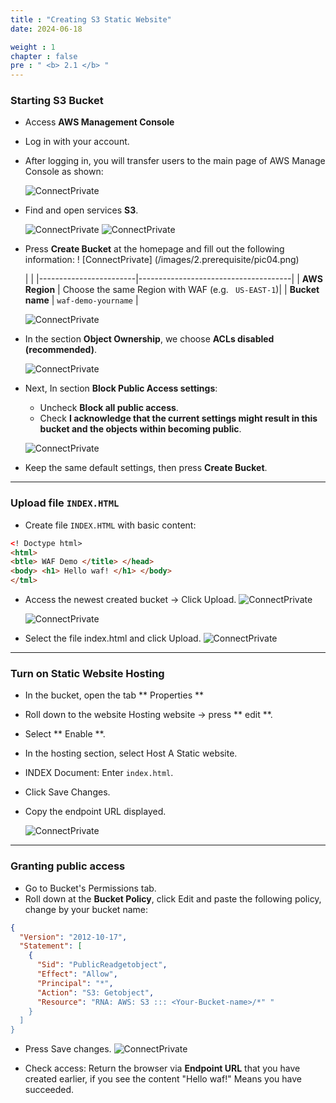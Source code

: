 ```yaml
---
title : "Creating S3 Static Website"
date: 2024-06-18

weight : 1
chapter : false
pre : " <b> 2.1 </b> "
---
```



### Starting S3 Bucket
- Access **AWS Management Console**
- Log in with your account.
- After logging in, you will transfer users to the main page of AWS Manage Console as shown:
  
  ![ConnectPrivate](/images/2.prerequisite/pic01.png) 

- Find and open services **S3**.

  ![ConnectPrivate](/images/2.prerequisite/pic02.png)
  ![ConnectPrivate](/images/2.prerequisite/pic03.png)

- Press **Create Bucket** at the homepage and fill out the following information:
  ! [ConnectPrivate] (/images/2.prerequisite/pic04.png)
  
  |                                                               |
  |------------------------|--------------------------------------|
  | **AWS Region**         | Choose the same Region with WAF (e.g. ` US-EAST-1`)|
  | **Bucket name**        | `waf-demo-yourname`                  |

  ![ConnectPrivate](/images/2.prerequisite/pic05.png)

- In the section **Object Ownership**, we choose **ACLs disabled (recommended)**.

  ![ConnectPrivate](/images/2.prerequisite/pic06.png)

- Next, In section **Block Public Access settings**:
  - Uncheck **Block all public access**.
  - Check **I acknowledge that the current settings might result in this bucket and the objects within becoming public**.

  ![ConnectPrivate](/images/2.prerequisite/pic07.png)

- Keep the same default settings, then press **Create Bucket**.

---

### Upload file `INDEX.HTML`
- Create file `INDEX.HTML` with basic content:
```html
<! Doctype html>
<html>
<btle> WAF Demo </title> </head>
<body> <h1> Hello waf! </h1> </body>
</tml>
````

- Access the newest created bucket → Click Upload.
  ![ConnectPrivate](/images/2.prerequisite/pic08.png)

  ![ConnectPrivate](/images/2.prerequisite/pic09.png)

- Select the file index.html and click Upload.
  ![ConnectPrivate](/images/2.prerequisite/pic10.png)

---

### Turn on Static Website Hosting
- In the bucket, open the tab ** Properties **
- Roll down to the website Hosting website → press ** edit **.
- Select ** Enable **.
- In the hosting section, select Host A Static website.
- INDEX Document: Enter `index.html`.
- Click Save Changes.
- Copy the endpoint URL displayed.

  ![ConnectPrivate](/images/2.prerequisite/pic11.png)

---

### Granting public access
- Go to Bucket's Permissions tab.
- Roll down at the **Bucket Policy**, click Edit and paste the following policy, change <Your-Bucket-name> by your bucket name:
```JSON
{
  "Version": "2012-10-17",
  "Statement": [
    {
      "Sid": "PublicReadgetobject",
      "Effect": "Allow",
      "Principal": "*",
      "Action": "S3: Getobject",
      "Resource": "RNA: AWS: S3 ::: <Your-Bucket-name>/*" "
    }
  ]
}
````

- Press Save changes.
  ![ConnectPrivate](/images/2.prerequisite/pic12.png)

- Check access: Return the browser via **Endpoint URL** that you have created earlier, if you see the content "Hello waf!" Means you have succeeded.